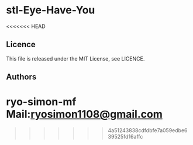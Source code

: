 # stl-Eye-Have-You
<<<<<<< HEAD

## Licence 
This file is released under the MIT License, see LICENCE. 

## Authors
ryo-simon-mf
Mail:ryosimon1108@gmail.com
=======
>>>>>>> 4a51243838cdfdbfe7a059edbe639525fd16affc
